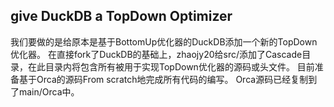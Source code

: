 ## give DuckDB a TopDown Optimizer
我们要做的是给原本是基于BottomUp优化器的DuckDB添加一个新的TopDown优化器。
在直接fork了DuckDB的基础上，zhaojy20给src/添加了Cascade目录，在此目录内将包含所有被用于实现TopDown优化器的源码或头文件。
目前准备基于Orca的源码From scratch地完成所有代码的编写。
Orca源码已经复制到了main/Orca中。
